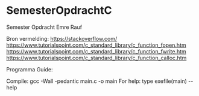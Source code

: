 # SemesterOpdrachtC
Semester Opdracht Emre Rauf

Bron vermelding:
https://stackoverflow.com/
https://www.tutorialspoint.com/c_standard_library/c_function_fopen.htm
https://www.tutorialspoint.com/c_standard_library/c_function_fwrite.htm
https://www.tutorialspoint.com/c_standard_library/c_function_calloc.htm

Programma Guide:

Compile: gcc -Wall -pedantic main.c -o main
For help: type exefile(main) --help
